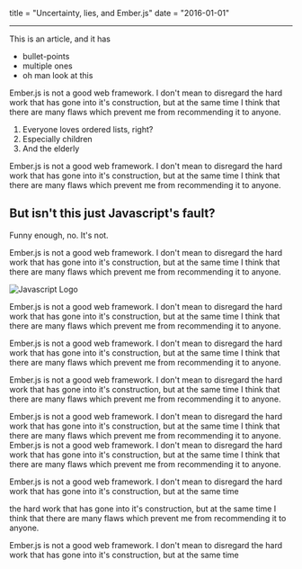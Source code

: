 title = "Uncertainty, lies, and Ember.js"
date = "2016-01-01"

---

This is an article, and it has

+ bullet-points
+ multiple ones
+ oh man look at this

Ember.js is not a good web framework. I don't mean to disregard
the hard work that has gone into it's construction, but at the same time
I think that there are many flaws which prevent me from recommending it
to anyone.

1. Everyone loves ordered lists, right?
2. Especially children
3. And the elderly

Ember.js is not a good web framework. I don't mean to disregard
the hard work that has gone into it's construction, but at the same time
I think that there are many flaws which prevent me from recommending it
to anyone.

But isn't this just Javascript's fault?
---------------------------------------

Funny enough, no. It's not.

Ember.js is not a good web framework. I don't mean to disregard
the hard work that has gone into it's construction, but at the same time
I think that there are many flaws which prevent me from recommending it
to anyone.

![Javascript Logo](/js.png)

Ember.js is not a good web framework. I don't mean to disregard
the hard work that has gone into it's construction, but at the same time
I think that there are many flaws which prevent me from recommending it
to anyone.

Ember.js is not a good web framework. I don't mean to disregard
the hard work that has gone into it's construction, but at the same time
I think that there are many flaws which prevent me from recommending it
to anyone.

Ember.js is not a good web framework. I don't mean to disregard
the hard work that has gone into it's construction, but at the same time
I think that there are many flaws which prevent me from recommending it
to anyone.

Ember.js is not a good web framework. I don't mean to disregard
the hard work that has gone into it's construction, but at the same time
I think that there are many flaws which prevent me from recommending it
to anyone.
Ember.js is not a good web framework. I don't mean to disregard
the hard work that has gone into it's construction, but at the same time
I think that there are many flaws which prevent me from recommending it
to anyone.

Ember.js is not a good web framework. I don't mean to disregard
the hard work that has gone into it's construction, but at the same time

the hard work that has gone into it's construction, but at the same time
I think that there are many flaws which prevent me from recommending it
to anyone.

Ember.js is not a good web framework. I don't mean to disregard
the hard work that has gone into it's construction, but at the same time
